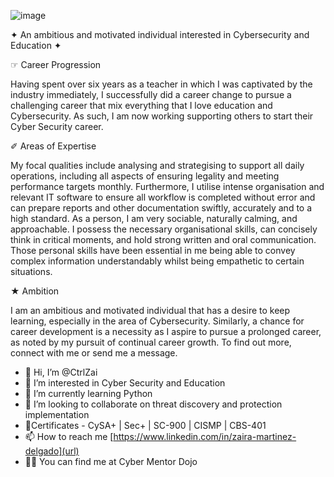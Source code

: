 

![image](https://user-images.githubusercontent.com/114838071/193432165-7a0fb5cf-e61d-4889-81ec-dfb93ae6feea.png)

✦ An ambitious and motivated individual interested in Cybersecurity and Education ✦

☞ Career Progression

Having spent over six years as a teacher in which I was captivated by the industry
immediately, I successfully did a career change to pursue a challenging career that mix everything that I love education and Cybersecurity. 
As such, I am now working supporting others to start their Cyber Security career.

✐ Areas of Expertise

My focal qualities include analysing and strategising to support all daily operations,
including all aspects of ensuring legality and meeting performance targets monthly.
Furthermore, I utilise intense organisation and relevant IT software to ensure all workflow
is completed without error and can prepare reports and other documentation swiftly,
accurately and to a high standard.
As a person, I am very sociable, naturally calming, and approachable. I possess the necessary
organisational skills, can concisely think in critical moments, and hold strong written and
oral communication. Those personal skills have been essential in me being able to convey
complex information understandably whilst being empathetic to certain situations.

★ Ambition

I am an ambitious and motivated individual that has a desire to keep learning, especially in the area of 
Cybersecurity. Similarly, a chance for career development is a necessity as I aspire to
pursue a prolonged career, as noted by my pursuit of continual career growth. To find out more, connect with me or send me a message.




- 👋 Hi, I’m @CtrlZai
- 👀 I’m interested in Cyber Security and Education 
- 🌱 I’m currently learning Python 
- 💞️ I’m looking to collaborate on threat discovery and protection implementation 
- :scroll:Certificates - CySA+ | Sec+ | SC-900 | CISMP | CBS-401
- 📫 How to reach me [https://www.linkedin.com/in/zaira-martinez-delgado](url)
- :woman_technologist: You can find me at Cyber Mentor Dojo

<!---
CtrlZai/CtrlZai is a ✨ special ✨ repository because its `README.md` (this file) appears on your GitHub profile.
You can click the Preview link to take a look at your changes.
--->
